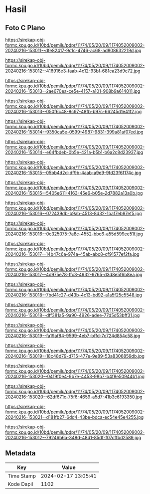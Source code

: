 # Hasil

## Foto C Plano

https://sirekap-obj-formc.kpu.go.id/10bd/pemilu/pdpr/11/74/05/20/09/1174052009002-20240216-153011--dfe82417-9c1c-4746-ac68-ad808632219d.jpg

https://sirekap-obj-formc.kpu.go.id/10bd/pemilu/pdpr/11/74/05/20/09/1174052009002-20240216-153012--416916e3-faab-4c12-93bf-681ca23d9c72.jpg

https://sirekap-obj-formc.kpu.go.id/10bd/pemilu/pdpr/11/74/05/20/09/1174052009002-20240216-153013--2ae670ea-ce5e-4157-a101-908b9a614011.jpg

https://sirekap-obj-formc.kpu.go.id/10bd/pemilu/pdpr/11/74/05/20/09/1174052009002-20240216-153013--050f6c48-8c97-48fb-b97c-66245d1e41f2.jpg

https://sirekap-obj-formc.kpu.go.id/10bd/pemilu/pdpr/11/74/05/20/09/1174052009002-20240216-153014--9350ca5e-0599-4987-9831-399a81af07ed.jpg

https://sirekap-obj-formc.kpu.go.id/10bd/pemilu/pdpr/11/74/05/20/09/1174052009002-20240216-153014--e64fbdeb-0b5e-421a-b5b1-b6a2c8d23937.jpg

https://sirekap-obj-formc.kpu.go.id/10bd/pemilu/pdpr/11/74/05/20/09/1174052009002-20240216-153015--05bb4d2d-df9b-4aab-a9e9-9fd23f6f174c.jpg

https://sirekap-obj-formc.kpu.go.id/10bd/pemilu/pdpr/11/74/05/20/09/1174052009002-20240216-153015--5405e611-4163-45e6-b05e-2d7882a13a0b.jpg

https://sirekap-obj-formc.kpu.go.id/10bd/pemilu/pdpr/11/74/05/20/09/1174052009002-20240216-153016--072439db-b9ab-4513-8d32-1baf7eb97ef5.jpg

https://sirekap-obj-formc.kpu.go.id/10bd/pemilu/pdpr/11/74/05/20/09/1174052009002-20240216-153016--0c325075-7a8c-4552-bbc6-a55d599ee51f.jpg

https://sirekap-obj-formc.kpu.go.id/10bd/pemilu/pdpr/11/74/05/20/09/1174052009002-20240216-153017--14b47c6a-974a-45ab-abc8-cf91577ef2fa.jpg

https://sirekap-obj-formc.kpu.go.id/10bd/pemilu/pdpr/11/74/05/20/09/1174052009002-20240216-153017--4d975e78-ffc3-4932-9765-d3d8e5f6b8ea.jpg

https://sirekap-obj-formc.kpu.go.id/10bd/pemilu/pdpr/11/74/05/20/09/1174052009002-20240216-153018--7bd41c27-d43b-4c13-bd92-a1a5f25c5548.jpg

https://sirekap-obj-formc.kpu.go.id/10bd/pemilu/pdpr/11/74/05/20/09/1174052009002-20240216-153018--dff381a5-9a90-4926-adee-77d5d53bff31.jpg

https://sirekap-obj-formc.kpu.go.id/10bd/pemilu/pdpr/11/74/05/20/09/1174052009002-20240216-153019--fa19af84-9599-4eb7-bffd-7c724d854c58.jpg

https://sirekap-obj-formc.kpu.go.id/10bd/pemilu/pdpr/11/74/05/20/09/1174052009002-20240216-153019--18c48d79-d715-477e-9e89-53a8306859db.jpg

https://sirekap-obj-formc.kpu.go.id/10bd/pemilu/pdpr/11/74/05/20/09/1174052009002-20240216-153020--0419f0e4-9b7e-4453-98b7-b4f8e50944b1.jpg

https://sirekap-obj-formc.kpu.go.id/10bd/pemilu/pdpr/11/74/05/20/09/1174052009002-20240216-153020--62df671c-75f6-4659-a5d7-41b3c6193350.jpg

https://sirekap-obj-formc.kpu.go.id/10bd/pemilu/pdpr/11/74/05/20/09/1174052009002-20240216-153021--d181fb27-6dd4-43be-bdca-ec54e45e4255.jpg

https://sirekap-obj-formc.kpu.go.id/10bd/pemilu/pdpr/11/74/05/20/09/1174052009002-20240216-153012--79246b6a-348d-48d1-85df-f07cffbd2589.jpg


## Metadata

| Key        | Value               |
| ---------- | ------------------- |
| Time Stamp | 2024-02-17 13:05:41 |
| Kode Dapil | 1102                |




